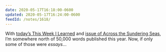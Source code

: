 ```yaml
---
date: 2020-05-17T16:18:00-0600
updated: 2020-05-17T16:24:00-0600
feedId: /notes/1618/
---
```


With [today’s This Week I Learned][twil] and [issue of Across the Sundering Seas][atss], I’m somewhere north of 50,000 words published this year. Now, if only some of those were *essays*…

[twil]: https://v5.chriskrycho.com/journal/this-week-i-learned/4/
[atss]: https://buttondown.email/chriskrycho/archive/home-ier-economies-across-the-sundering-seas-2020/